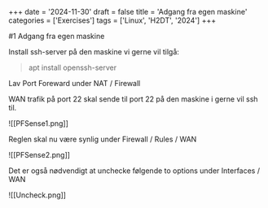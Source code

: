 +++
date = '2024-11-30'
draft = false
title = 'Adgang fra egen maskine'
categories = ['Exercises']
tags = ['Linux', 'H2DT', '2024']
+++

#1 Adgang fra egen maskine

Install ssh-server på den maskine vi gerne vil tilgå:

> apt install openssh-server

Lav Port Foreward under NAT / Firewall

WAN trafik på port 22 skal sende til port 22 på den maskine i gerne vil ssh til.

![[PFSense1.png]]

Reglen skal nu være synlig under Firewall / Rules / WAN

![[PFSense2.png]]

Det er også nødvendigt at unchecke følgende to options under Interfaces / WAN 

![[Uncheck.png]]